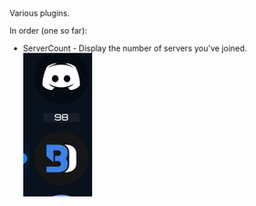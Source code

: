 Various plugins.

In order (one so far):
- ServerCount - Display the number of servers you've joined. ![ServerCount in action](src/ServerCount/image.png)